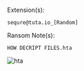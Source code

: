 Extension(s): 
```
sequre@tuta.io_[Random]
```
Ransom Note(s): 
```
HOW DECRIPT FILES.hta 
```
![hta](https://github.com/user-attachments/assets/33b4d7ed-4f79-4f44-8f21-1dc1f770f233)
